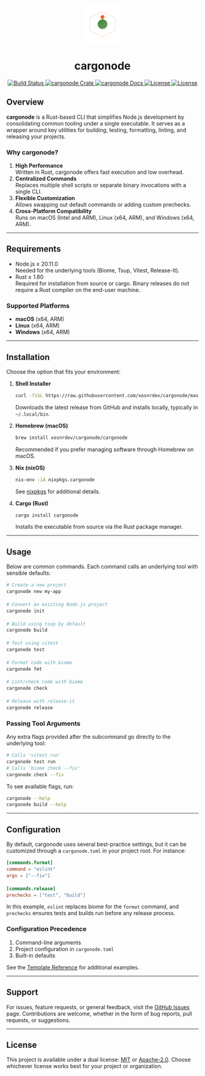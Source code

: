 <div align="center">
  <a href="https://github.com/xosnrdev/cargonode" target="_blank">
    <img src="https://raw.githubusercontent.com/xosnrdev/cargonode/master/assets/logo.svg" alt="cargonode logo" width="100"></img>
  </a>

  <h1 align="center">cargonode</h1>

  <p>
    <a href="https://github.com/xosnrdev/cargonode/actions?query=">
      <img src="https://github.com/xosnrdev/cargonode/actions/workflows/ci.yml/badge.svg" alt="Build Status">
    </a>
    <a href="https://crates.io/crates/cargonode">
      <img src="https://img.shields.io/crates/v/cargonode?label=crates" alt="cargonode Crate">
    </a>
    <a href="https://docs.rs/cargonode">
      <img src="https://img.shields.io/static/v1?label=Docs&message=docs.rs&color=blue" alt="cargonode Docs">
    </a>
    <a href="https://github.com/xosnrdev/cargonode/blob/master/LICENSE">
      <img src="https://img.shields.io/badge/License-Apache%202.0-blue.svg" alt="License">
      <img src="https://img.shields.io/badge/License-MIT%20-blue.svg" alt="License">
    </a>
  </p>
</div>

## Overview

**cargonode** is a Rust-based CLI that simplifies Node.js development by consolidating common tooling under a single executable. It serves as a wrapper around key utilities for building, testing, formatting, linting, and releasing your projects.

### Why cargonode?

1. **High Performance**  
   Written in Rust, cargonode offers fast execution and low overhead.
2. **Centralized Commands**  
   Replaces multiple shell scripts or separate binary invocations with a single CLI.
3. **Flexible Customization**  
   Allows swapping out default commands or adding custom prechecks.
4. **Cross-Platform Compatibility**  
   Runs on macOS (Intel and ARM), Linux (x64, ARM), and Windows (x64, ARM).

---

## Requirements

- Node.js ≥ 20.11.0  
  Needed for the underlying tools (Biome, Tsup, Vitest, Release-It).
- Rust ≥ 1.80  
  Required for installation from source or cargo. Binary releases do not require a Rust compiler on the end-user machine.

### Supported Platforms

- **macOS** (x64, ARM)
- **Linux** (x64, ARM)
- **Windows** (x64, ARM)

---

## Installation

Choose the option that fits your environment:

1. **Shell Installer**

   ```bash
   curl -fsSL https://raw.githubusercontent.com/xosnrdev/cargonode/master/install_cargonode.sh | sh
   ```

   Downloads the latest release from GitHub and installs locally, typically in `~/.local/bin`.

2. **Homebrew (macOS)**

   ```bash
   brew install xosnrdev/cargonode/cargonode
   ```

   Recommended if you prefer managing software through Homebrew on macOS.

3. **Nix (nixOS)**

   ```bash
   nix-env -iA nixpkgs.cargonode
   ```

   See [nixpkgs](https://search.nixos.org/packages?channel=unstable&query=cargonode) for additional details.

4. **Cargo (Rust)**
   ```bash
   cargo install cargonode
   ```
   Installs the executable from source via the Rust package manager.

---

## Usage

Below are common commands. Each command calls an underlying tool with sensible defaults:

```bash
# Create a new project
cargonode new my-app

# Convert an existing Node.js project
cargonode init

# Build using tsup by default
cargonode build

# Test using vitest
cargonode test

# Format code with biome
cargonode fmt

# Lint/check code with biome
cargonode check

# Release with release-it
cargonode release
```

### Passing Tool Arguments

Any extra flags provided after the subcommand go directly to the underlying tool:

```bash
# Calls 'vitest run'
cargonode test run
# Calls 'biome check --fix'
cargonode check --fix
```

To see available flags, run:

```bash
cargonode --help
cargonode build --help
```

---

## Configuration

By default, cargonode uses several best-practice settings, but it can be customized through a `cargonode.toml` in your project root. For instance:

```toml
[commands.format]
command = "eslint"
args = ["--fix"]

[commands.release]
prechecks = ["test", "build"]
```

In this example, `eslint` replaces biome for the `format` command, and `prechecks` ensures tests and builds run before any release process.

### Configuration Precedence

1. Command-line arguments
2. Project configuration in `cargonode.toml`
3. Built-in defaults

See the [Template Reference](./templates/node_typescript/cargonode.toml) for additional examples.

---

## Support

For issues, feature requests, or general feedback, visit the [GitHub Issues](https://github.com/xosnrdev/cargonode/issues) page. Contributions are welcome, whether in the form of bug reports, pull requests, or suggestions.

---

## License

This project is available under a dual license: [MIT](./LICENSE-MIT) or [Apache-2.0](./LICENSE-APACHE). Choose whichever license works best for your project or organization.

